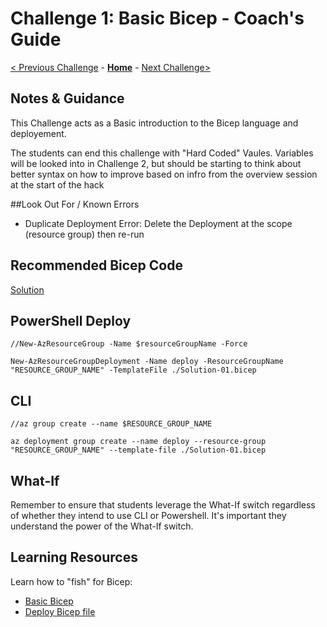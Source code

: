 # Challenge 1: Basic Bicep - Coach's Guide

[< Previous Challenge](./Solution-00.md) - **[Home](./README.md)** - [Next Challenge>](./Solution-02.md)

## Notes & Guidance

This Challenge acts as a Basic introduction to the Bicep language and deployement. 

The students can end this challenge with "Hard Coded" Vaules. Variables will be looked into in Challenge 2, but should be starting to think about better syntax on how to improve based on infro from the overview session at the start of the hack

##Look Out For / Known Errors 

  - Duplicate Deployment Error: Delete the Deployment at the scope (resource group) then re-run 

## Recommended Bicep Code
[ Solution ](Bicep_WhatTheHack/Coach/Solutions/Solution-01.bicep)

## PowerShell Deploy 

```
//New-AzResourceGroup -Name $resourceGroupName -Force

New-AzResourceGroupDeployment -Name deploy -ResourceGroupName "RESOURCE_GROUP_NAME" -TemplateFile ./Solution-01.bicep

 ```

## CLI 

```
//az group create --name $RESOURCE_GROUP_NAME

az deployment group create --name deploy --resource-group "RESOURCE_GROUP_NAME" --template-file ./Solution-01.bicep

```
## What-If

Remember to ensure that students leverage the What-If switch regardless of whether they intend to use CLI or Powershell.  It's important they understand the power of the What-If switch.
## Learning Resources

Learn how to "fish" for Bicep:
- [Basic Bicep](https://github.com/Azure/bicep/blob/main/docs/tutorial/01-simple-template.md)
- [Deploy Bicep file](https://github.com/Azure/bicep/blob/main/docs/tutorial/02-deploying-a-bicep-file.md)
